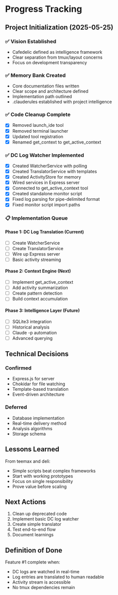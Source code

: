 # Progress Tracking

## Project Initialization (2025-05-25)

### ✅ Vision Established
- Cafedelic defined as intelligence framework
- Clear separation from tmux/layout concerns
- Focus on development transparency

### ✅ Memory Bank Created
- Core documentation files written
- Clear scope and architecture defined
- Implementation path outlined
- .clauderules established with project intelligence

### ✅ Code Cleanup Complete
- [x] Removed launch_ide tool
- [x] Removed terminal launcher
- [x] Updated tool registration
- [x] Renamed get_context to get_active_context

### ✅ DC Log Watcher Implemented
- [x] Created WatcherService with polling
- [x] Created TranslatorService with templates
- [x] Created ActivityStore for memory
- [x] Wired services in Express server
- [x] Connected to get_active_context tool
- [x] Created standalone monitor script
- [x] Fixed log parsing for pipe-delimited format
- [x] Fixed monitor script import paths

### 📋 Implementation Queue

#### Phase 1: DC Log Translation (Current)
- [ ] Create WatcherService
- [ ] Create TranslatorService  
- [ ] Wire up Express server
- [ ] Basic activity streaming

#### Phase 2: Context Engine (Next)
- [ ] Implement get_active_context
- [ ] Add activity summarization
- [ ] Create pattern detection
- [ ] Build context accumulation

#### Phase 3: Intelligence Layer (Future)
- [ ] SQLite3 integration
- [ ] Historical analysis
- [ ] Claude -p automation
- [ ] Advanced querying

## Technical Decisions

### Confirmed
- Express.js for server
- Chokidar for file watching
- Template-based translation
- Event-driven architecture

### Deferred
- Database implementation
- Real-time delivery method
- Analysis algorithms
- Storage schema

## Lessons Learned

From teemax and deli:
- Simple scripts beat complex frameworks
- Start with working prototypes
- Focus on single responsibility
- Prove value before scaling

## Next Actions

1. Clean up deprecated code
2. Implement basic DC log watcher
3. Create simple translator
4. Test end-to-end flow
5. Document learnings

## Definition of Done

Feature #1 complete when:
- DC logs are watched in real-time
- Log entries are translated to human readable
- Activity stream is accessible
- No tmux dependencies remain
